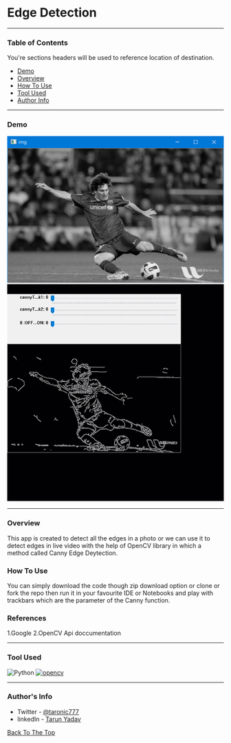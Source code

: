 # Edge Detection 
---

### Table of Contents
You're sections headers will be used to reference location of destination.

- [Demo](#demo)
- [Overview](#overview)
- [How To Use](#how-to-use)
- [Tool Used](#tool-used)
- [Author Info](#author-info)

---

### Demo
![Project Image](static/used_image.PNG)
![GIF](./static/gif.gif)

---

### Overview

This app is created to detect all the edges in a photo or we can use it to detect edges in live video with the help of OpenCV library in which a method called Canny Edge Deytection.

### How To Use

You can simply download the code though zip download option or clone or fork the repo then run it in your favourite IDE or Notebooks and play with trackbars which are the parameter of the Canny function.

### References
1.Google
2.OpenCV Api doccumentation

---

### Tool Used

![Python](https://img.shields.io/badge/Python-3.8-blueviolet)
<a href="https://opencv.org/" target="_blank"> <img src="https://www.vectorlogo.zone/logos/opencv/opencv-icon.svg" alt="opencv" width="40" height="40"/> </a>


---

### Author's Info

- Twitter - [@taronic777](https://twitter.com/taronic777)
- linkedIn - [Tarun Yadav](https://www.linkedin.com/in/tarun-yadav-47442112b/)

[Back To The Top](#read-me-template)
